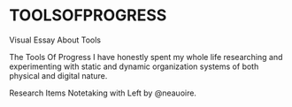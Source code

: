 # TOOLSOFPROGRESS
Visual Essay About Tools

The Tools Of Progress
I have honestly spent my whole life researching and experimenting with static and dynamic organization systems of both physical and digital nature.

Research Items Notetaking with Left by @neauoire.
